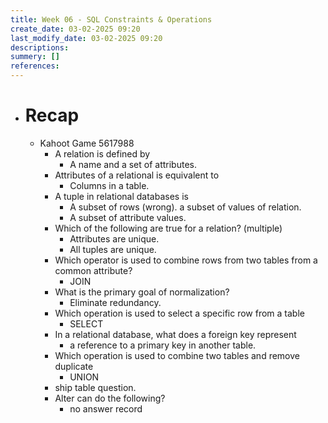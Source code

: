 ```yaml
---
title: Week 06 - SQL Constraints & Operations
create_date: 03-02-2025 09:20
last_modify_date: 03-02-2025 09:20
descriptions: 
summery: []
references:
---
```

- # Recap
	- Kahoot Game 5617988
		- A relation is defined by 
			- A name and a set of attributes.
		- Attributes of a relational is equivalent to
			- Columns in a table.
		- A tuple in relational databases is 
			- A subset of rows (wrong). a subset of values of relation.
			- A subset of attribute values.
		- Which of the following are true for a relation? (multiple)
			- Attributes are unique.
			- All tuples are unique.
		- Which operator is used to combine rows from two tables from a common attribute?
			- JOIN
		- What is the primary goal of normalization?
			- Eliminate redundancy.
		- Which operation is used to select a specific row from a table
			- SELECT
		- In a relational database, what does a foreign key represent
			- a reference to a primary key in another table.
		- Which operation is used to combine two tables and remove duplicate 
			- UNION
		- ship table question.
		- Alter can do the following?
			- no answer record

